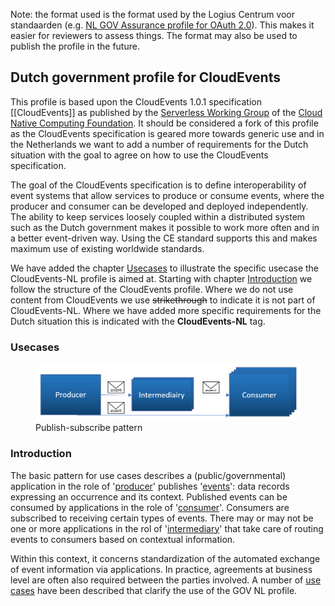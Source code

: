 Note: the format used is the format used by the Logius Centrum voor standaarden (e.g. [NL GOV Assurance profile for OAuth 2.0](https://publicatie.centrumvoorstandaarden.nl/api/oauth/)). This makes it easier for reviewers to assess things. The format may also be used to publish the profile in the future.

## Dutch government profile for CloudEvents 
This profile is based upon the CloudEvents 1.0.1 specification [[CloudEvents]] as published by the [Serverless Working Group](https://github.com/cncf/wg-serverless) of the
 [Cloud Native Computing Foundation](https://www.cncf.io/).
It should be considered a fork of this profile as the CloudEvents specification is geared more towards generic use and in the Netherlands we want to add a number of requirements for the Dutch situation with the goal to agree on how to use the CloudEvents specification. 

The goal of the CloudEvents specification is to define interoperability of event systems that allow services to produce or consume events, where the producer and consumer can be developed and deployed independently. The ability to keep services loosely coupled within a distributed system such as the Dutch government makes it possible to work more often and in a better event-driven way. Using the CE standard supports this and makes maximum use of existing worldwide standards.

We have added the chapter [Usecases](#usecases) to illustrate the specific usecase the CloudEvents-NL profile is aimed at. Starting with chapter [Introduction](#introduction) we follow the structure of the CloudEvents profile. Where we do not use content from CloudEvents we use ~~strikethrough~~ to indicate it is not part of CloudEvents-NL. Where we have added more specific requirements for the Dutch situation this is indicated with the **CloudEvents-NL** tag.

### Usecases
 <figure id='authorization_code'>
	<img src='media/use-case-pubsub1.png' width="600" />
	<figcaption>Publish-subscribe pattern</figcaption>
 </figure>

### Introduction
The basic pattern for use cases describes a (public/governmental) application in the role of '[producer](#producer)' publishes '[events](#event)': data records expressing an occurrence and its context. Published events can be consumed by applications in the role of '[consumer](#consumer)'. Consumers are subscribed to receiving certain types of events. There may or may not be one or more applications in the rol of '[intermediary](intermediary)' that take care of routing events to consumers based on contextual information.

Within this context, it concerns standardization of the automated exchange of event information via applications. In practice, agreements at business level are often also required between the parties involved. 
A number of [use cases](use-cases) have been described that clarify the use of the GOV NL profile.


